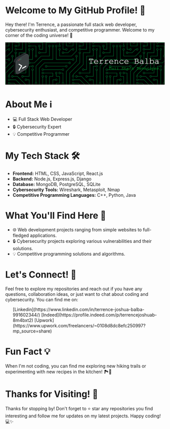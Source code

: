 <h1>Welcome to My GitHub Profile! 👋</h1>
<p>Hey there! I'm Terrence, a passionate full stack web developer, cybersecurity enthusiast, and competitive programmer. Welcome to my corner of the coding universe! 🚀</p>

![Header](./profile.png)

<h1>About Me ℹ️</h1>
<ul>
  <li>💻 Full Stack Web Developer</li>
  <li>🔒 Cybersecurity Expert</li>
  <li>💡 Competitive Programmer</li>
</ul>

<h1>My Tech Stack 🛠️</h1>
<ul>
  <li><strong>Frontend:</strong> HTML, CSS, JavaScript, React.js</li>
  <li><strong>Backend:</strong> Node.js, Express.js, Django</li>
  <li><strong>Database:</strong> MongoDB, PostgreSQL, SQLite</li>
  <li><strong>Cybersecurity Tools:</strong> Wireshark, Metasploit, Nmap</li>
  <li><strong>Competitive Programming Languages:</strong> C++, Python, Java</li>
</ul>

<h1>What You'll Find Here 📁</h1>
<ul>
  <li>🌐 Web development projects ranging from simple websites to full-fledged applications.</li>
  <li>🔒 Cybersecurity projects exploring various vulnerabilities and their solutions.</li>
  <li>💡 Competitive programming solutions and algorithms.</li>
</ul>

<h1>Let's Connect! 🌟</h1>
<p>Feel free to explore my repositories and reach out if you have any questions, collaboration ideas, or just want to chat about coding and cybersecurity. You can find me on:</p>
<ul>
  [Linkedin](https://www.linkedin.com/in/terrence-joshua-balba-991602344/)
  [Indeed](https://profile.indeed.com/p/terrencejoshuab-8m4bxt2)
  [Upwork](https://www.upwork.com/freelancers/~0108d8dc8efc250997?mp_source=share)
</ul>

<h1>Fun Fact 💡</h1>
<p>When I'm not coding, you can find me exploring new hiking trails or experimenting with new recipes in the kitchen! 🏞️🍳</p>

<h1>Thanks for Visiting! 🙌</h1>
<p>Thanks for stopping by! Don't forget to ⭐️ star any repositories you find interesting and follow me for updates on my latest projects. Happy coding! 💻✨</p>
